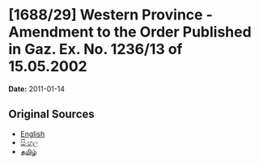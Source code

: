 # [1688/29] Western Province - Amendment to the Order Published in Gaz. Ex. No. 1236/13 of 15.05.2002

**Date:** 2011-01-14

## Original Sources

- [English](https://documents.gov.lk/view/extra-gazettes/2011/1/1688-29_E.pdf)
- [සිංහල](https://documents.gov.lk/view/extra-gazettes/2011/1/1688-29_S.pdf)
- [தமிழ்](https://documents.gov.lk/view/extra-gazettes/2011/1/1688-29_T.pdf)
